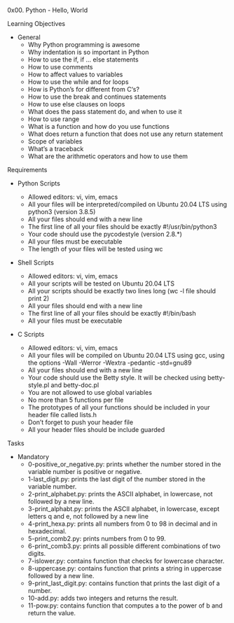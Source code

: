 0x00. Python - Hello, World

Learning Objectives
- General
	- Why Python programming is awesome
	- Why indentation is so important in Python
	- How to use the if, if ... else statements
	- How to use comments
	- How to affect values to variables
	- How to use the while and for loops
	- How is Python’s for different from C‘s?
	- How to use the break and continues statements
	- How to use else clauses on loops
	- What does the pass statement do, and when to use it
	- How to use range
	- What is a function and how do you use functions
	- What does return a function that does not use any return statement
	- Scope of variables
	- What’s a traceback
	- What are the arithmetic operators and how to use them

Requirements
- Python Scripts
	- Allowed editors: vi, vim, emacs
	- All your files will be interpreted/compiled on Ubuntu 20.04 LTS using python3 (version 3.8.5)
	- All your files should end with a new line
	- The first line of all your files should be exactly #!/usr/bin/python3
	- Your code should use the pycodestyle (version 2.8.*)
	- All your files must be executable
	- The length of your files will be tested using wc

- Shell Scripts
	- Allowed editors: vi, vim, emacs
	- All your scripts will be tested on Ubuntu 20.04 LTS
	- All your scripts should be exactly two lines long (wc -l file should print 2)
	- All your files should end with a new line
	- The first line of all your files should be exactly #!/bin/bash
	- All your files must be executable

- C Scripts
	- Allowed editors: vi, vim, emacs
	- All your files will be compiled on Ubuntu 20.04 LTS using gcc, using the options -Wall -Werror -Wextra -pedantic -std=gnu89
	- All your files should end with a new line
	- Your code should use the Betty style. It will be checked using betty-style.pl and betty-doc.pl
	- You are not allowed to use global variables
	- No more than 5 functions per file
	- The prototypes of all your functions should be included in your header file called lists.h
	- Don’t forget to push your header file
	- All your header files should be include guarded

Tasks
- Mandatory
	- 0-positive_or_negative.py: prints whether the number stored in the variable number is positive or negative. 
	- 1-last_digit.py: prints the last digit of the number stored in the variable number.
	- 2-print_alphabet.py: prints the ASCII alphabet, in lowercase, not followed by a new line.
	- 3-print_alphabt.py: prints the ASCII alphabet, in lowercase, except letters q and e, not followed by a new line
	- 4-print_hexa.py: prints all numbers from 0 to 98 in decimal and in hexadecimal.
	- 5-print_comb2.py: prints numbers from 0 to 99.
	- 6-print_comb3.py: prints all possible different combinations of two digits.
	- 7-islower.py: contains function that checks for lowercase character.
	- 8-uppercase.py: contains function that prints a string in uppercase followed by a new line.
	- 9-print_last_digit.py: contains function that prints the last digit of a number.
	- 10-add.py: adds two integers and returns the result.
	- 11-pow.py: contains function that computes a to the power of b and return the value.
